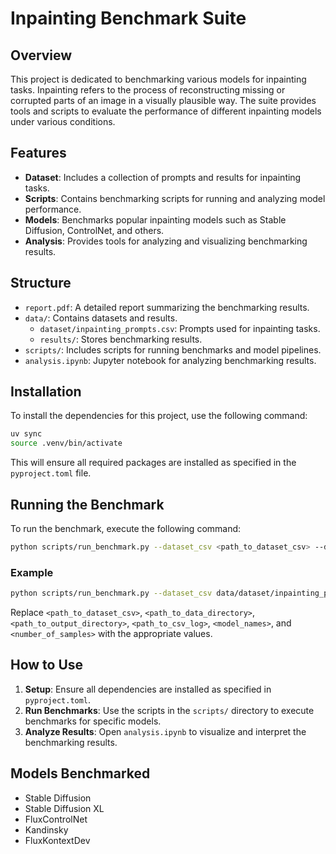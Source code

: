 # Inpainting Benchmark Suite

## Overview
This project is dedicated to benchmarking various models for inpainting tasks. Inpainting refers to the process of reconstructing missing or corrupted parts of an image in a visually plausible way. The suite provides tools and scripts to evaluate the performance of different inpainting models under various conditions.

## Features
- **Dataset**: Includes a collection of prompts and results for inpainting tasks.
- **Scripts**: Contains benchmarking scripts for running and analyzing model performance.
- **Models**: Benchmarks popular inpainting models such as Stable Diffusion, ControlNet, and others.
- **Analysis**: Provides tools for analyzing and visualizing benchmarking results.

## Structure
- `report.pdf`: A detailed report summarizing the benchmarking results.
- `data/`: Contains datasets and results.
  - `dataset/inpainting_prompts.csv`: Prompts used for inpainting tasks.
  - `results/`: Stores benchmarking results.
- `scripts/`: Includes scripts for running benchmarks and model pipelines.
- `analysis.ipynb`: Jupyter notebook for analyzing benchmarking results.

## Installation

To install the dependencies for this project, use the following command:

```bash
uv sync
source .venv/bin/activate
```

This will ensure all required packages are installed as specified in the `pyproject.toml` file.

## Running the Benchmark

To run the benchmark, execute the following command:

```bash
python scripts/run_benchmark.py --dataset_csv <path_to_dataset_csv> --data_dir <path_to_data_directory> --output <path_to_output_directory> --csv <path_to_csv_log> --models <model_names> --num_samples <number_of_samples>
```

### Example

```bash
python scripts/run_benchmark.py --dataset_csv data/dataset/inpainting_prompts.csv --data_dir data/dataset --output data/results/benchmark_output --csv data/results/benchmark_output/benchmark_log.csv --models stablediffusionv2 kandinsky --num_samples 5
```

Replace `<path_to_dataset_csv>`, `<path_to_data_directory>`, `<path_to_output_directory>`, `<path_to_csv_log>`, `<model_names>`, and `<number_of_samples>` with the appropriate values.

## How to Use
1. **Setup**: Ensure all dependencies are installed as specified in `pyproject.toml`.
2. **Run Benchmarks**: Use the scripts in the `scripts/` directory to execute benchmarks for specific models.
3. **Analyze Results**: Open `analysis.ipynb` to visualize and interpret the benchmarking results.

## Models Benchmarked
- Stable Diffusion
- Stable Diffusion XL
- FluxControlNet
- Kandinsky
- FluxKontextDev